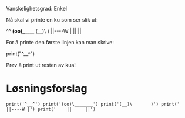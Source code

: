 Vanskelighetsgrad: Enkel

Nå skal vi printe en ku som ser slik ut:

^__^
(oo)\_______
(__)\       )
    ||----W |
    ||     ||

For å printe den første linjen kan man skrive:

print("^__^")

Prøv å print ut resten av kua!


# Løsningsforslag
`print('^__^')
print('(oo)\_______')
print('(__)\       )')
print('    ||----W |')
print('    ||     ||')`